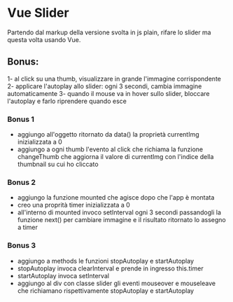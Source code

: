 # Vue Slider

Partendo dal markup della versione svolta in js plain, rifare lo slider ma questa volta usando Vue.

## Bonus:

1- al click su una thumb, visualizzare in grande l'immagine corrispondente
2- applicare l'autoplay allo slider: ogni 3 secondi, cambia immagine automaticamente
3- quando il mouse va in hover sullo slider, bloccare l'autoplay e farlo riprendere quando esce

### Bonus 1

- aggiungo all'oggetto ritornato da data() la proprietà currentImg inizializzata a 0
- aggiungo a ogni thumb l'evento al click che richiama la funzione changeThumb che aggiorna il valore di currentImg con l'indice della thumbnail su cui ho cliccato

### Bonus 2

- aggiungo la funzione mounted che agisce dopo che l'app è montata
- creo una proprità timer inizializzata a 0
- all'interno di mounted invoco setInterval ogni 3 secondi passandogli la funzione next() per cambiare immagine e il risultato ritornato lo assegno a timer

### Bonus 3

- aggiungo a methods le funzioni stopAutoplay e startAutoplay
- stopAutoplay invoca clearInterval e prende in ingresso this.timer
- startAutoplay invoca setInterval
- aggiungo al div con classe slider gli eventi mouseover e mouseleave che richiamano rispettivamente stopAutoplay e startAutoplay
